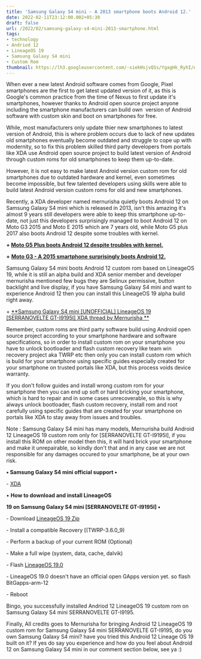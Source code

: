 ```yaml
---
title: 'Samsung Galaxy S4 mini - A 2013 smartphone boots Android 12.'
date: 2022-02-11T23:12:00.002+05:30
draft: false
url: /2022/02/samsung-galaxy-s4-mini-2013-smartphone.html
tags: 
- technology
- Andriod 12
- LineageOS 19
- Samsung Galaxy S4 mini
- Custom Rom
thumbnail: https://lh3.googleusercontent.com/-siekHsjvQSs/YgagHk_RyhI/AAAAAAAAJGo/qYlekmOt8kUk5RcWYpWjZ3QHsipTWacOwCNcBGAsYHQ/s1600/1644601370126930-0.png
---
```


  

  

When ever a new latest Android software comes from Google, Pixel smartphones are the first to get latest updated version of it, as this is Google's common practice from the time of Nexus to first update it's smartphones, however thanks to Android open source project anyone including the smartphone manufacturers can build own  version of Android software with custom skin and boot on smartphones for free.

  

While, most manufacturers only update thier new smartphones to latest version of Android, this is where problem occurs due to lack of new updates old smartphones eventually become outdated and struggle to cope up with modernity, so to fix this problem skilled third party developers from portals like XDA use Android open source project to build latest version of Android through custom roms for old smartphones to keep them up-to-date.

  

However, it is not easy to make latest Android version custom rom for old smartphones due to outdated hardware and kernel, even sometimes become impossible, but few talented developers using skills were able to build latest Android version custom roms for old and new smartphones.

  

Recently, a XDA developer named mernurisha quietly boots Android 12 on Samsung Galaxy S4 mini which is released in 2013, isn't this amazing it's almost 9 years still developers were able to keep this smartphone up-to-date, not just this developers surprisingly managed to boot Android 12 on Moto G3 2015 and Moto E 2015 which are 7 years old, while Moto G5 plus 2017 also boots Android 12 despite some troubles with kernel.

  

**\+ [Moto G5 Plus boots Android 12 despite troubles with kernel.](https://www.techtracker.in/2022/01/moto-g5-plus-boots-android-12-despite.html)**

  

**+** **[Moto G3 - A 2015 smartphone surprisingly boots Android 12.](https://www.techtracker.in/2022/01/moto-g3-2015-smartphone-surprisingly.html)**

  

Samsung Galaxy S4 mini boots Android 12 custom rom based on LineageOS 19, while it is still an alpha build and XDA senior member and developer mernurisha mentioned few bugs they are Selinux permissive, button backlight and live display, if you have Samsung Galaxy S4 mini and want to experience Android 12 then you can install this LineageOS 19 alpha build right away.

  

\+ [**Samsung Galaxy S4 mini \[UNOFFICIAL\] LineageOS 19 \[SERRANOVELTE GT-I9195I\] XDA thread by Mernurisha **](https://forum.xda-developers.com/t/rom-11-0-12-0-unofficial-lineageos-18-1-19-0-serranovelte-gt-i9195i.4191143/)

  

Remember, custom roms are third party software build using Android open source project according to your smartphone hardware and software specifications, so in order to install custom rom on your smartphone you have to unlock bootloader and flash custom recovery like team win recovery project aka TWRP etc then only you can install custom rom which is build for your smartphone using specific guides especially created for your smartphone on trusted portals like XDA, but this process voids device warranty.

  

If you don't follow guides and install wrong custom rom for your smartphone then you can end up soft or hard bricking your smartphone, which is hard to repair and in some cases unrecoverable, so this is why always unlock bootloader, flash custom recovery, install rom and root carefully using specific guides that are created for your smartphone on portals like XDA to stay away from issues and troubles.

  

Note : Samsung Galaxy S4 mini has many models, Mernurisha build Android 12 LineageOS 19 custom rom only for \[SERRANOVELTE GT-I9195I\], if you install this ROM on other model then this, it will hard brick your smartphone and make it unrepairable, so kindly don't that and in any case we are not responsible for any damages occured to your smartphone, be at your own risk.

  

**• Samsung Galaxy S4 mini official support •**

\- [XDA](https://forum.xda-developers.com/c/samsung-galaxy-s-4-mini.2376/)

  

• **How to download and install LineageOS**

**19 on Samsung Galaxy S4 mini \[SERRANOVELTE GT-I9195I\] •**

\- Download [LineageOS 19 Zip](https://www.androidfilehost.com/?fid=17825722713688277143)

  

\- Install a compatible Recovery [(TWRP-3.6.0\_9)

  

\- Perform a backup of your current ROM (Optional)

  

\- Make a full wipe (system, data, cache, dalvik)

  

\- Flash [LineageOS 19.0](https://www.androidfilehost.com/?fid=17825722713688277143)

  

\- LineageOS 19.0 doesn't have an official open GApps version yet. so flash BitGapps-arm-12

  

\- Reboot

  

Bingo, you successfully installed Andriod 12 LineageOS 19 custom rom on Samsung Galaxy S4 mini SERRANOVELTE GT-I9195.

  

Finally, All credits goes to Mernurisha for bringing Android 12 LineageOS 19 custom rom for Samsung Galaxy S4 mini SERRANOVELTE GT-I9195, do you own Samsung Galaxy S4 mini? have you tried this Android 12 Lineage OS 19 built on it? If yes do say you experience and how do you feel about Android 12 on Samsung Galaxy S4 mini in our comment section below, see ya :)